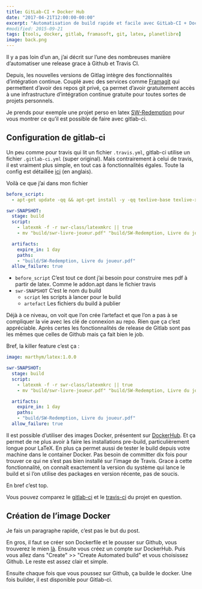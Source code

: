 ```yaml
---
title: GitLab-CI + Docker Hub
date: "2017-04-21T12:00:00-00:00"
excerpt: "Automatisation de build rapide et facile avec GitLab-CI + Docker"
#modified: 2015-09-21
tags: [tools, docker, gitlab, framasoft, git, latex, planetlibre]
image: back.png
---
```

Il y a pas loin d’un an, j’ai décrit sur l’une des nombreuses manière d’automatiser une release grace à Github et Travis CI.

Depuis, les nouvelles versions de Gitlag intègre des fonctionnalités d’intégration continue. Couplé avec des services comme [Framagit](https://git.framasoft.org/) qui permettent d’avoir des repos git privé, ça permet d’avoir gratuitement accès à une infrastructure d’intégration continue gratuite pour toutes sortes de projets personnels.

Je prends pour exemple une projet perso en latex [SW-Redemption](https://git.framasoft.org/sw-redemption/jdrp-sw-redemption) pour vous montrer ce qu’il est possible de faire avec gitlab-ci.

## Configuration de gitlab-ci

Un peu comme pour travis qui lit un fichier `.travis.yml`, gitlab-ci utilise un fichier `.gitlab-ci.yml` (super original). Mais contrairement à celui de travis, il est vraiment plus simple, en tout cas à fonctionnalités égales. Toute la config est détaillée [ici](https://docs.gitlab.com/ce/ci/yaml/) (en anglais).

Voilà ce que j’ai dans mon fichier

```yaml
before_script:
  - apt-get update -qq && apt-get install -y -qq texlive-base texlive-xetex texlive-latex-recommended texlive-latex-extra texlive-extra-utils texlive-fonts-recommended texlive-font-utils texlive-lang-french texlive-math-extra texlive-pictures latex-xcolor texlive-bibtex-extra pgf lmodern biber latexmk ghostscript

swr-SNAPSHOT:
  stage: build
  script:
    - latexmk -f -r swr-class/latexmkrc || true
    - mv "build/swr-livre-joueur.pdf" "build/SW-Redemption, Livre du joueur.pdf"

  artifacts:
    expire_in: 1 day
    paths:
    - "build/SW-Redemption, Livre du joueur.pdf"
  allow_failure: true

```

* `before_script` C’est tout ce dont j’ai besoin pour construire mes pdf à partir de latex. Comme le addon.apt dans le fichier travis
* `swr-SNAPSHOT` C’est le nom du build
  - `script` les scripts à lancer pour le build
  - `artefact` Les fichiers du build à publier

Déjà à ce niveau, on voit que l’on crée l’artefact et que l’on a pas à se compliquer la vie avec les clé de connexion au repo. Rien que ça c’est appréciable. Après certes les fonctionnalités de release de Gitlab sont pas les mêmes que celles de Github mais ça fait bien le job.

Bref, la killer feature c’est ça :

```yaml
image: marthym/latex:1.0.0

swr-SNAPSHOT:
  stage: build
  script:
    - latexmk -f -r swr-class/latexmkrc || true
    - mv "build/swr-livre-joueur.pdf" "build/SW-Redemption, Livre du joueur.pdf"

  artifacts:
    expire_in: 1 day
    paths:
    - "build/SW-Redemption, Livre du joueur.pdf"
  allow_failure: true

```

Il est possible d’utiliser des images Docker, présentent sur [DockerHub](https://hub.docker.com/r/marthym/latex/). Et ça permet de ne plus avoir à faire les installations pre-build, particulièrement longue pour LaTeX. En plus ça permet aussi de tester le build depuis votre machine dans le container Docker. Pas besoin de committer dix fois pour trouver ce qui ne s’est pas bien installé sur l’image de Travis. Grace à cette fonctionnalité, on connaît exactement la version du système qui lance le build et si l’on utilise des packages en version récente, pas de soucis.

En bref c’est top.

Vous pouvez comparez le [gitlab-ci](https://git.framasoft.org/sw-redemption/jdrp-sw-redemption/blob/master/.gitlab-ci.yml) et le [travis-ci](https://git.framasoft.org/sw-redemption/jdrp-sw-redemption/blob/master/.travis.yml) du projet en question.

## Création de l’image Docker

Je fais un paragraphe rapide, c’est pas le but du post.

En gros, il faut se créer son Dockerfile et le pousser sur Github, vous trouverez le mien [là](https://github.com/Marthym/docker/tree/master/latex). Ensuite vous créez un compte sur DockerHub. Puis vous allez dans "Create" >> "Create Automated build" et vous choisissez Github. Le reste est assez clair et simple.

Ensuite chaque fois que vous poussez sur Github, ça builde le docker. Une fois builder, il est disponible pour Gitlab-ci.
